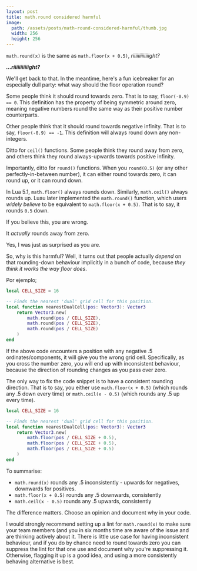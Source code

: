 ```yaml
---
layout: post
title: math.round considered harmful
image:
  path: /assets/posts/math-round-considered-harmful/thumb.jpg
  width: 256
  height: 256
---
```


`math.round(x)` is the same as `math.floor(x + 0.5)`, *riiiiiiiiiiiiight?*

***...riiiiiiiiiiight?***

We'll get back to that. In the meantime, here's a fun icebreaker for an especially dull party: what way should the floor operation round?

Some people think it should round towards zero. That is to say, `floor(-0.9) == 0`. This definition has the property of being symmetric around zero, meaning negative numbers round the same way as their positive number counterparts.

Other people think that it should round towards negative infinity. That is to say, `floor(-0.9) == -1`. This definition will always round down any non-integers.

Ditto for `ceil()` functions. Some people think they round away from zero, and others think they round always-upwards towards positive infinity.

Importantly, ditto for `round()` functions. When you `round(0.5)` (or any other perfectly-in-between number), it can either round towards zero, it can round up, or it can round down.

In Lua 5.1, `math.floor()` always rounds down. Similarly, `math.ceil()` always rounds up. Luau later implemented the `math.round()` function, which users *widely believe* to be equivalent to `math.floor(x + 0.5)`. That is to say, it rounds `0.5` down.

If you believe this, you are wrong. 

It *actually* rounds away from zero.

Yes, I was just as surprised as you are.

So, why is this harmful? Well, it turns out that people actually *depend* on that rounding-down behaviour implicitly in a bunch of code, because *they think it works the way floor does*.

Por ejemplo;

```lua
local CELL_SIZE = 16

-- Finds the nearest 'dual' grid cell for this position.
local function nearestDualCell(pos: Vector3): Vector3
	return Vector3.new(
		math.round(pos / CELL_SIZE),
		math.round(pos / CELL_SIZE),
		math.round(pos / CELL_SIZE)
	)
end
```

If the above code encounters a position with any negative .5 ordinates/components, it will give you the wrong grid cell. Specifically, as you cross the number zero, you will end up with inconsistent behaviour, because the direction of rounding changes as you pass over zero.

The only way to fix the code snippet is to have a consistent rounding direction. That is to say, you either use `math.floor(x + 0.5)` (which rounds any .5 down every time) or `math.ceil(x - 0.5)` (which rounds any .5 up every time).

```lua
local CELL_SIZE = 16

-- Finds the nearest 'dual' grid cell for this position.
local function nearestDualCell(pos: Vector3): Vector3
	return Vector3.new(
		math.floor(pos / CELL_SIZE + 0.5),
		math.floor(pos / CELL_SIZE + 0.5),
		math.floor(pos / CELL_SIZE + 0.5)
	)
end
```

To summarise:

- `math.round(x)` rounds any .5 inconsistently - upwards for negatives, downwards for positives.
- `math.floor(x + 0.5)` rounds any .5 downwards, consistently
- `math.ceil(x - 0.5)` rounds any .5 upwards, consistently

The difference matters. Choose an opinion and document why in your code.

I would strongly recommend setting up a lint for `math.round(x)` to make sure your team members (and you in six months time are aware of the issue and are thinking actively about it. There is little use case for having inconsistent behaviour, and if you do by chance need to round towards zero you can suppress the lint for that one use and document why you're suppressing it. Otherwise, flagging it up is a good idea, and using a more consistently behaving alternative is best.